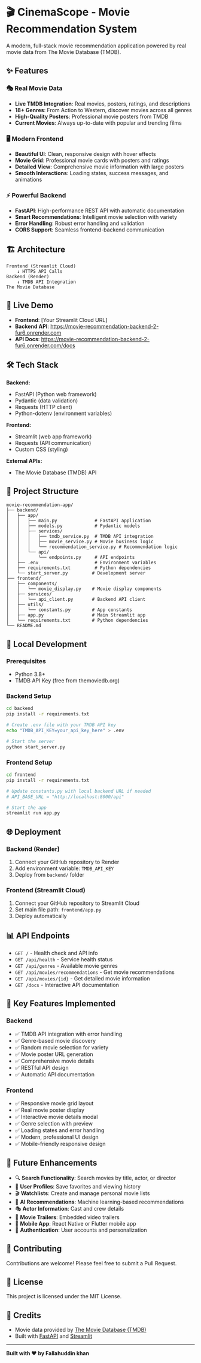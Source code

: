 # 🎬 CinemaScope - Movie Recommendation System

A modern, full-stack movie recommendation application powered by real movie data from The Movie Database (TMDB).

## ✨ Features

### 🎭 **Real Movie Data**
- **Live TMDB Integration**: Real movies, posters, ratings, and descriptions
- **18+ Genres**: From Action to Western, discover movies across all genres
- **High-Quality Posters**: Professional movie posters from TMDB
- **Current Movies**: Always up-to-date with popular and trending films

### 🖥️ **Modern Frontend**
- **Beautiful UI**: Clean, responsive design with hover effects
- **Movie Grid**: Professional movie cards with posters and ratings
- **Detailed View**: Comprehensive movie information with large posters
- **Smooth Interactions**: Loading states, success messages, and animations

### ⚡ **Powerful Backend**
- **FastAPI**: High-performance REST API with automatic documentation
- **Smart Recommendations**: Intelligent movie selection with variety
- **Error Handling**: Robust error handling and validation
- **CORS Support**: Seamless frontend-backend communication

## 🏗️ **Architecture**

```
Frontend (Streamlit Cloud)
    ↓ HTTPS API Calls
Backend (Render)
    ↓ TMDB API Integration
The Movie Database
```

## 🚀 **Live Demo**

- **Frontend**: [Your Streamlit Cloud URL]
- **Backend API**: https://movie-recommendation-backend-2-fur6.onrender.com
- **API Docs**: https://movie-recommendation-backend-2-fur6.onrender.com/docs

## 🛠️ **Tech Stack**

**Backend:**
- FastAPI (Python web framework)
- Pydantic (data validation)
- Requests (HTTP client)
- Python-dotenv (environment variables)

**Frontend:**
- Streamlit (web app framework)
- Requests (API communication)
- Custom CSS (styling)

**External APIs:**
- The Movie Database (TMDB) API

## 📁 **Project Structure**

```
movie-recommendation-app/
├── backend/
│   ├── app/
│   │   ├── main.py              # FastAPI application
│   │   ├── models.py            # Pydantic models
│   │   ├── services/
│   │   │   ├── tmdb_service.py  # TMDB API integration
│   │   │   ├── movie_service.py # Movie business logic
│   │   │   └── recommendation_service.py # Recommendation logic
│   │   └── api/
│   │       └── endpoints.py     # API endpoints
│   ├── .env                     # Environment variables
│   ├── requirements.txt         # Python dependencies
│   └── start_server.py         # Development server
├── frontend/
│   ├── components/
│   │   └── movie_display.py    # Movie display components
│   ├── services/
│   │   └── api_client.py       # Backend API client
│   ├── utils/
│   │   └── constants.py        # App constants
│   ├── app.py                  # Main Streamlit app
│   └── requirements.txt        # Python dependencies
└── README.md
```

## 🔧 **Local Development**

### Prerequisites
- Python 3.8+
- TMDB API Key (free from themoviedb.org)

### Backend Setup
```bash
cd backend
pip install -r requirements.txt

# Create .env file with your TMDB API key
echo "TMDB_API_KEY=your_api_key_here" > .env

# Start the server
python start_server.py
```

### Frontend Setup
```bash
cd frontend
pip install -r requirements.txt

# Update constants.py with local backend URL if needed
# API_BASE_URL = "http://localhost:8000/api"

# Start the app
streamlit run app.py
```

## 🌐 **Deployment**

### Backend (Render)
1. Connect your GitHub repository to Render
2. Add environment variable: `TMDB_API_KEY`
3. Deploy from `backend/` folder

### Frontend (Streamlit Cloud)
1. Connect your GitHub repository to Streamlit Cloud
2. Set main file path: `frontend/app.py`
3. Deploy automatically

## 📊 **API Endpoints**

- `GET /` - Health check and API info
- `GET /api/health` - Service health status
- `GET /api/genres` - Available movie genres
- `GET /api/movies/recommendations` - Get movie recommendations
- `GET /api/movies/{id}` - Get detailed movie information
- `GET /docs` - Interactive API documentation

## 🎯 **Key Features Implemented**

### Backend
- ✅ TMDB API integration with error handling
- ✅ Genre-based movie discovery
- ✅ Random movie selection for variety
- ✅ Movie poster URL generation
- ✅ Comprehensive movie details
- ✅ RESTful API design
- ✅ Automatic API documentation

### Frontend
- ✅ Responsive movie grid layout
- ✅ Real movie poster display
- ✅ Interactive movie details modal
- ✅ Genre selection with preview
- ✅ Loading states and error handling
- ✅ Modern, professional UI design
- ✅ Mobile-friendly responsive design

## 🔮 **Future Enhancements**

- 🔍 **Search Functionality**: Search movies by title, actor, or director
- 👤 **User Profiles**: Save favorites and viewing history
- 🎬 **Watchlists**: Create and manage personal movie lists
- 🤖 **AI Recommendations**: Machine learning-based recommendations
- 🎭 **Actor Information**: Cast and crew details
- 🎪 **Movie Trailers**: Embedded video trailers
- 📱 **Mobile App**: React Native or Flutter mobile app
- 🔐 **Authentication**: User accounts and personalization

## 🤝 **Contributing**

Contributions are welcome! Please feel free to submit a Pull Request.

## 📜 **License**

This project is licensed under the MIT License.

## 🙏 **Credits**

- Movie data provided by [The Movie Database (TMDB)](https://www.themoviedb.org/)
- Built with [FastAPI](https://fastapi.tiangolo.com/) and [Streamlit](https://streamlit.io/)

---

**Built with ❤️ by Fallahuddin khan**
